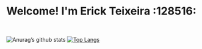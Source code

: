 # Welcome! I'm Erick Teixeira :128516:
<br>

![Anurag’s github stats](https://github-readme-stats.vercel.app/api?username=Erick-Teixeira&show_icons=true&count_private=true&theme=tokyonight)
[![Top Langs](https://github-readme-stats.vercel.app/api/top-langs/?username=Erick-Teixeira&layout=compact&theme=tokyonight)](https://github.com/anuraghazra/github-readme-stats)
